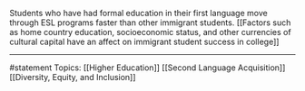 Students who have had formal education in their first language move through ESL programs faster than other immigrant students. [[Factors such as home country education, socioeconomic status, and other currencies of cultural capital have an affect on immigrant student success in college]]

* * *
#statement Topics: [[Higher Education]] [[Second Language Acquisition]] [[Diversity, Equity, and Inclusion]]